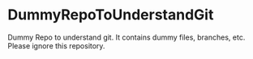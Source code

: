 # DummyRepoToUnderstandGit
Dummy Repo to understand git. It contains dummy files, branches, etc. Please ignore this repository. 
